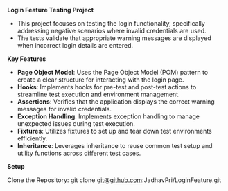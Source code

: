 **Login Feature Testing Project**

- This project focuses on testing the login functionality, specifically addressing negative scenarios where invalid credentials are used. 
- The tests validate that appropriate warning messages are displayed when incorrect login details are entered.

**Key Features**
- **Page Object Model**: Uses the Page Object Model (POM) pattern to create a clear structure for interacting with the login page.
- **Hooks**: Implements hooks for pre-test and post-test actions to streamline test execution and environment management.
- **Assertions**: Verifies that the application displays the correct warning messages for invalid credentials.
- **Exception Handling**: Implements exception handling to manage unexpected issues during test execution.
- **Fixtures**: Utilizes fixtures to set up and tear down test environments efficiently.
- **Inheritance**: Leverages inheritance to reuse common test setup and utility functions across different test cases.

**Setup**


Clone the Repository: git clone git@github.com:JadhavPri/LoginFeature.git

